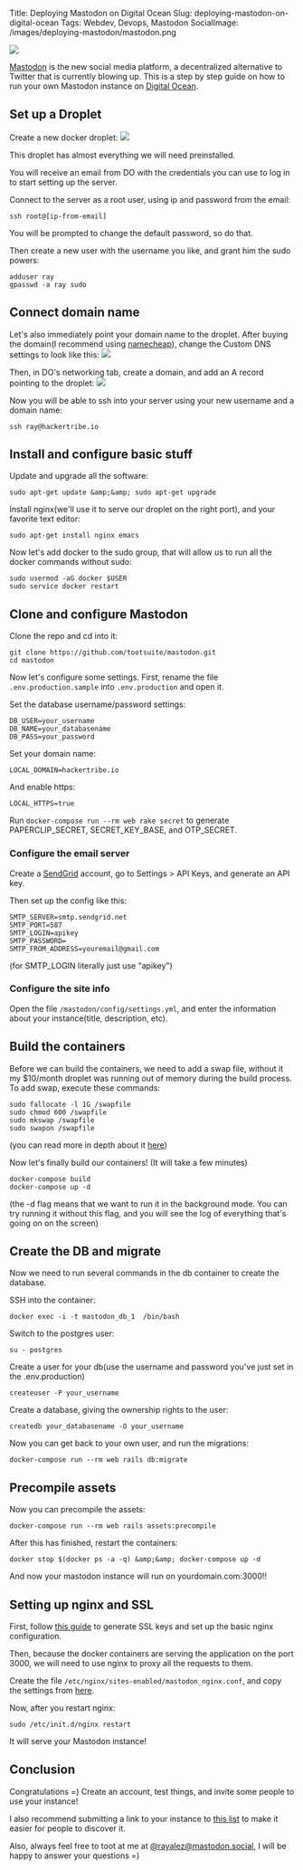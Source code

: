 Title: Deploying Mastodon on Digital Ocean
Slug: deploying-mastodon-on-digital-ocean
Tags: Webdev, Devops, Mastodon
SocialImage: /images/deploying-mastodon/mastodon.png

![](/images/deploying-mastodon/mastodon.png)

[Mastodon](https://github.com/tootsuite/mastodon) is the new social media platform, a decentralized alternative to Twitter that is currently blowing up. This is a step by step guide on how to run your own Mastodon instance on [Digital Ocean](http://digitalocean.com).

## Set up a Droplet
Create a new docker droplet:
![](https://raw.githubusercontent.com/raymestalez/django-react-blog/master/assets/docker-droplet.png)

This droplet has almost everything we will need preinstalled.

You will receive an email from DO with the credentials you can use to log in to start setting up the server.

Connect to the server as a root user, using ip and password from the email:

```
ssh root@[ip-from-email]
```

You will be prompted to change the default password, so do that.

Then create a new user with the username you like, and grant him the sudo powers:
```
adduser ray
gpasswd -a ray sudo
```

## Connect domain name
Let's also immediately point your domain name to the droplet. After buying the domain(I recommend using [namecheap](http://namecheap.com)), change the Custom DNS settings to look like this:
![](http://i.imgur.com/FxKpsob.png)

Then, in DO's networking tab, create a domain, and add an A record pointing to the droplet:
![](http://i.imgur.com/AJppAHP.png)


Now you will be able to ssh into your server using your new username and a domain name:

```
ssh ray@hackertribe.io
```

## Install and configure basic stuff

Update and upgrade all the software:

```
sudo apt-get update &amp;&amp; sudo apt-get upgrade
```

Install nginx(we'll use it to serve our droplet on the right port), and your favorite text editor:

```
sudo apt-get install nginx emacs
```

Now let's add docker to the sudo group, that will allow us to run all the docker commands without sudo:

```
sudo usermod -aG docker $USER
sudo service docker restart
```


## Clone and configure Mastodon

Clone the repo and cd into it:

```
git clone https://github.com/tootsuite/mastodon.git
cd mastodon
```

Now let's configure some settings.  First, rename the file ```.env.production.sample``` into ```.env.production``` and open it.

Set the database username/password settings:

```
DB_USER=your_username
DB_NAME=your_databasename
DB_PASS=your_password
```

Set your domain name:
```
LOCAL_DOMAIN=hackertribe.io
```

And enable https:

```
LOCAL_HTTPS=true
```

Run ```docker-compose run --rm web rake secret``` to generate PAPERCLIP_SECRET, SECRET_KEY_BASE, and OTP_SECRET.

### Configure the email server
Create a [SendGrid](https://sendgrid.com/) account, go to Settings &gt; API Keys, and generate an API key.

Then set up the config like this:

```
SMTP_SERVER=smtp.sendgrid.net
SMTP_PORT=587
SMTP_LOGIN=apikey
SMTP_PASSWORD=
SMTP_FROM_ADDRESS=youremail@gmail.com
```

(for SMTP_LOGIN literally just use &quot;apikey&quot;)

### Configure the site info
Open the file `/mastodon/config/settings.yml`, and enter the information about your instance(title, description, etc).

## Build the containers
Before we can build the containers, we need to add a swap file, without it my $10/month droplet was running out of memory during the build process. To add swap, execute these commands:

```
sudo fallocate -l 1G /swapfile
sudo chmod 600 /swapfile
sudo mkswap /swapfile
sudo swapon /swapfile
```

(you can read more in depth about it [here](https://www.digitalocean.com/community/tutorials/how-to-add-swap-space-on-ubuntu-16-04))

Now let's finally build our containers! (It will take a few minutes)

```
docker-compose build
docker-compose up -d
```

(the -d flag means that we want to run it in the background mode. You can try running it without this flag, and you will see the log of everything that's going on on the screen)

## Create the DB and migrate
Now we need to run several commands in the db container to create the database.

SSH into the container:

```
docker exec -i -t mastodon_db_1  /bin/bash
```

Switch to the postgres user:

```
su - postgres
```

Create a user for your db(use the username and password you've just set in the .env.production)
```
createuser -P your_username
```

Create a database, giving the ownership rights to the user:

```
createdb your_databasename -O your_username
```

Now you can get back to your own user, and run the migrations:

```
docker-compose run --rm web rails db:migrate
```


## Precompile assets
Now you can precompile the assets:
```
docker-compose run --rm web rails assets:precompile
```

After this has finished, restart the containers:

```
docker stop $(docker ps -a -q) &amp;&amp; docker-compose up -d
```

And now your mastodon instance will run on yourdomain.com:3000!!

## Setting up nginx and SSL

First, follow [this guide](https://www.digitalocean.com/community/tutorials/how-to-secure-nginx-with-let-s-encrypt-on-ubuntu-16-04) to generate SSL keys and set up the basic nginx configuration.

Then, because the docker containers are serving the application on the port 3000, we will need to use nginx to proxy all the requests to them. 

Create the file ```/etc/nginx/sites-enabled/mastodon_nginx.conf```, and copy the settings from [here](https://github.com/tootsuite/mastodon/blob/master/docs/Running-Mastodon/Production-guide.md).

Now, after you restart nginx:
```
sudo /etc/init.d/nginx restart
```

It will serve your Mastodon instance! 

## Conclusion

Congratulations =) Create an account, test things, and invite some people to use your instance!

I also recommend submitting a link to your instance to [this list](https://instances.mastodon.xyz) to make it easier for people to discover it.

<!-- If you're looking for some help with deployment - send an email to **contact@startuplab.io**, and I will setup mastodon for you($100). -->

Also, always feel free to toot at me at [@rayalez@mastodon.social](https://mastodon.social/@rayalez), I will be happy to answer your questions =)

